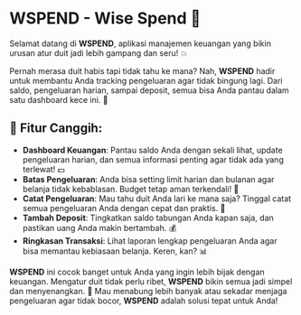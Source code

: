 

# WSPEND - Wise Spend 💸

Selamat datang di **WSPEND**, aplikasi manajemen keuangan yang bikin urusan atur duit jadi lebih gampang dan seru! 💥

Pernah merasa duit habis tapi tidak tahu ke mana? Nah, **WSPEND** hadir untuk membantu Anda tracking pengeluaran agar tidak bingung lagi. Dari saldo, pengeluaran harian, sampai deposit, semua bisa Anda pantau dalam satu dashboard kece ini. 🎯

## 🚀 Fitur Canggih:
- **Dashboard Keuangan**: Pantau saldo Anda dengan sekali lihat, update pengeluaran harian, dan semua informasi penting agar tidak ada yang terlewat! 💵
- **Batas Pengeluaran**: Anda bisa setting limit harian dan bulanan agar belanja tidak kebablasan. Budget tetap aman terkendali! 🛑
- **Catat Pengeluaran**: Mau tahu duit Anda lari ke mana saja? Tinggal catat semua pengeluaran Anda dengan cepat dan praktis. 📝
- **Tambah Deposit**: Tingkatkan saldo tabungan Anda kapan saja, dan pastikan uang Anda makin bertambah. 💰
- **Ringkasan Transaksi**: Lihat laporan lengkap pengeluaran Anda agar bisa memantau kebiasaan belanja. Keren, kan? 📊

**WSPEND** ini cocok banget untuk Anda yang ingin lebih bijak dengan keuangan. Mengatur duit tidak perlu ribet, **WSPEND** bikin semua jadi simpel dan menyenangkan. 🎉 Mau menabung lebih banyak atau sekadar menjaga pengeluaran agar tidak bocor, **WSPEND** adalah solusi tepat untuk Anda!
